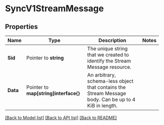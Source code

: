 # SyncV1StreamMessage

## Properties

Name | Type | Description | Notes
------------ | ------------- | ------------- | -------------
**Sid** | Pointer to **string** | The unique string that we created to identify the Stream Message resource. |
**Data** | Pointer to **map[string]interface{}** | An arbitrary, schema-less object that contains the Stream Message body. Can be up to 4 KiB in length. |

[[Back to Model list]](../README.md#documentation-for-models) [[Back to API list]](../README.md#documentation-for-api-endpoints) [[Back to README]](../README.md)



